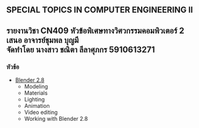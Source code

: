 ## SPECIAL TOPICS IN COMPUTER ENGINEERING II

รายงานวิชา CN409 หัวข้อพิเศษทางวิศวกรรมคอมพิวเตอร์ 2  
เสนอ อาจารย์ชุมพล บุญมี  
จัดทำโดย นางสาว ชณิตา ลีลาศุภกร 5910613271  
-------------
### หัวข้อ
+ [Blender 2.8](project/Blender2.8.md)
    - Modeling
    - Materials
    - Lighting
    - Animation
    - Video editing
    - Working with Blender 2.8
